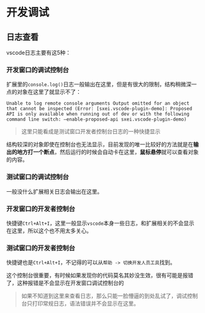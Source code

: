 # 开发调试

## 日志查看

vscode日志主要有这5种：

### 开发窗口的调试控制台

扩展里的`console.log()`日志一般输出在这里，但是有很大的限制，结构稍微深一点的对象在这里了就显示不了：

`Unable to log remote console arguments Output omitted for an object that cannot be inspected (Error: [sxei.vscode-plugin-demo]: Proposed API is only available when running out of dev or with the following command line switch: —enable-proposed-api sxei.vscode-plugin-demo)`

> 这里只能看成是测试窗口开发者控制台日志的一种快捷显示


结构较深的对象即使在控制台也无法显示，目前发现的唯一比较好的方法就是在**输出的地方打一个断点**，然后运行的时候会自动卡在这里，**鼠标悬停**就可以查看对象的内容。


### 测试窗口的调试控制台

一般没什么扩展相关日志会输出在这里。

### 开发窗口的开发者控制台

快捷键`Ctrl+Alt+I`，这里一般显示`vscode`本身一些日志，和扩展相关的不会显示在这里，所以这个也不用太多关心。

### 测试窗口的开发者控制台

快捷键也是`Ctrl+Alt+I`，不记得的可以从`帮助 -> 切换开发人员工具`找到。

这个控制台很重要，有时候如果发现你的代码莫名其妙没生效，很有可能是报错了，这种报错是不会显示在开发窗口调试控制台的
> 如果不知道到这里来查看日志，那么只能一脸懵逼的到处乱试了，调试控制台只打印常规日志，语法错误并不会显示在这里。
